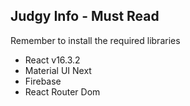 ## Judgy Info - Must Read

Remember to install the required libraries

- React v16.3.2
- Material UI Next
- Firebase
- React Router Dom